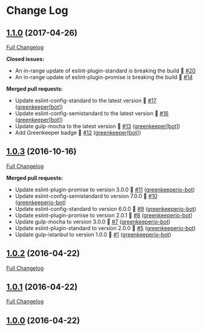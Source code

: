 # Change Log

## [1.1.0](https://github.com/nfantone/amqp-uri/tree/1.1.0) (2017-04-26)
[Full Changelog](https://github.com/nfantone/amqp-uri/compare/1.0.3...1.1.0)

**Closed issues:**

- An in-range update of eslint-plugin-standard is breaking the build 🚨 [\#20](https://github.com/nfantone/amqp-uri/issues/20)
- An in-range update of eslint-plugin-promise is breaking the build 🚨 [\#14](https://github.com/nfantone/amqp-uri/issues/14)

**Merged pull requests:**

- Update eslint-config-standard to the latest version 🚀 [\#17](https://github.com/nfantone/amqp-uri/pull/17) ([greenkeeper[bot]](https://github.com/integration/greenkeeper))
- Update eslint-config-semistandard to the latest version 🚀 [\#16](https://github.com/nfantone/amqp-uri/pull/16) ([greenkeeper[bot]](https://github.com/integration/greenkeeper))
- Update gulp-mocha to the latest version 🚀 [\#13](https://github.com/nfantone/amqp-uri/pull/13) ([greenkeeper[bot]](https://github.com/integration/greenkeeper))
- Add Greenkeeper badge 🌴 [\#12](https://github.com/nfantone/amqp-uri/pull/12) ([greenkeeper[bot]](https://github.com/integration/greenkeeper))

## [1.0.3](https://github.com/nfantone/amqp-uri/tree/1.0.3) (2016-10-16)
[Full Changelog](https://github.com/nfantone/amqp-uri/compare/1.0.2...1.0.3)

**Merged pull requests:**

- Update eslint-plugin-promise to version 3.0.0 🚀 [\#11](https://github.com/nfantone/amqp-uri/pull/11) ([greenkeeperio-bot](https://github.com/greenkeeperio-bot))
- Update eslint-config-semistandard to version 7.0.0 🚀 [\#10](https://github.com/nfantone/amqp-uri/pull/10) ([greenkeeperio-bot](https://github.com/greenkeeperio-bot))
- Update eslint-config-standard to version 6.0.0 🚀 [\#9](https://github.com/nfantone/amqp-uri/pull/9) ([greenkeeperio-bot](https://github.com/greenkeeperio-bot))
- Update eslint-plugin-promise to version 2.0.1 🚀 [\#8](https://github.com/nfantone/amqp-uri/pull/8) ([greenkeeperio-bot](https://github.com/greenkeeperio-bot))
- Update gulp-mocha to version 3.0.0 🚀 [\#7](https://github.com/nfantone/amqp-uri/pull/7) ([greenkeeperio-bot](https://github.com/greenkeeperio-bot))
- Update eslint-plugin-standard to version 2.0.0 🚀 [\#5](https://github.com/nfantone/amqp-uri/pull/5) ([greenkeeperio-bot](https://github.com/greenkeeperio-bot))
- Update gulp-istanbul to version 1.0.0 🚀 [\#1](https://github.com/nfantone/amqp-uri/pull/1) ([greenkeeperio-bot](https://github.com/greenkeeperio-bot))

## [1.0.2](https://github.com/nfantone/amqp-uri/tree/1.0.2) (2016-04-22)
[Full Changelog](https://github.com/nfantone/amqp-uri/compare/1.0.1...1.0.2)

## [1.0.1](https://github.com/nfantone/amqp-uri/tree/1.0.1) (2016-04-22)
[Full Changelog](https://github.com/nfantone/amqp-uri/compare/1.0.0...1.0.1)

## [1.0.0](https://github.com/nfantone/amqp-uri/tree/1.0.0) (2016-04-22)
